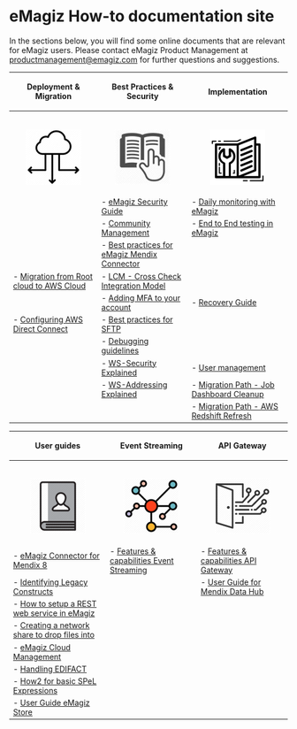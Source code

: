 # eMagiz How-to documentation site
In the sections below, you will find some online documents that are relevant for eMagiz users. Please contact eMagiz Product Management at productmanagement@emagiz.com for further questions and suggestions.

| <p align="center">**Deployment & Migration**</p>| <p align="center">**Best Practices & Security**</p>| <p align="center">**Implementation**</p>|
| ------ | ------ | ------ |
|<img width=600/><p align="center"><img src="../../img/howto/Deployment_icon.png">|<img width=600/><p align="center"><img src="../../img/howto/BestPractice_icon.jpg"></p>|<img width=600/><p align="center"><img src="../../img/howto/How2_icon.png"></p>|
| |- [eMagiz Security Guide](security-guide.md) |- [Daily monitoring with eMagiz](daily-monitoring.md) |
| | - [Community Management](community-management.md)| - [End to End testing in eMagiz](end2end-testing.md)|
| |- [Best practices for eMagiz Mendix Connector](Bestpractices-emagizmendix-connector.md) | |
| - [Migration from Root cloud to AWS Cloud](migrate-root2aws.md)| - [LCM - Cross Check Integration Model](life-cycle-management.md)| |
| | - [Adding MFA to your account](add-mfa-userlevel.md)| - [Recovery Guide](recovery-guide.md) |
| - [Configuring AWS Direct Connect](direct-connect.md)| - [Best practices for SFTP](sftp-best-practice.md)| |
| | - [Debugging guidelines](debugging-guidelines.md)| |
| | - [WS-Security Explained](ws-security.md) | - [User management](user-management.md) |
| | - [WS-Addressing Explained](ws-addressing.md) | - [Migration Path - Job Dashboard Cleanup](migration-path-job-dashboard-cleanup.md) |
| | | - [Migration Path - AWS Redshift Refresh](migration-path-aws-redshift-refresh.md) |

| <p align="center">**User guides**</p>| <p align="center">**Event Streaming**</p>| <p align="center">**API Gateway**</p>|
| ------ | ------ | ------ |
|<img width=800/><p align="center"><img  src="../../img/howto/UserGuide_icon.png"></p>|<img width=800/><p align="center"><img  src="../../img/howto/EventStreaming.png"></p>|<img width=800/><p align="center"><img  src="../../img/howto/API_Gateway.png"></p>|
|- [eMagiz Connector for Mendix 8](userguide-emagizmendix-V8.md)| - [Features & capabilities Event Streaming](release-note-eventstreaming.md) | - [Features & capabilities API Gateway](apigw-releasenotes.md)|
|- [Identifying Legacy Constructs](userguide-legacyconstructs.md) | | - [ User Guide for Mendix Data Hub](userguide-apigateway-odata-datahub.md)|
| - [How to setup a REST web service in eMagiz](hosting-rest-webservice.md) | | |
|- [Creating a network share to drop files into](create-networkshare-win.md)| | |
|- [eMagiz Cloud Management](managing-emagizcloud.md) | | |
|- [Handling EDIFACT](edifact-how2.md) | | |
|- [How2 for basic SPeL Expressions](spelexpr-simpleguide.md) | | |
|- [User Guide eMagiz Store](userguide-emagizstore.md) | | |